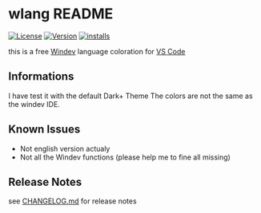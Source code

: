 # wlang README

[![License](https://badgen.net/badge/license/MIT/blue)](https://opensource.org/licenses/mit-license.php)
[![Version](https://badgen.net/vs-marketplace/v/gdesnoues.wlang)](https://marketplace.visualstudio.com/items?itemName=gdesnoues.wlang)
[![installs](https://badgen.net/vs-marketplace/i/gdesnoues.wlang)](https://marketplace.visualstudio.com/items?itemName=gdesnoues.wlang)

this is a free [Windev](https://www.pcsoft.fr/) language coloration for [VS Code](https://code.visualstudio.com/)

## Informations

I have test it with the default Dark+ Theme
The colors are not the same as the windev IDE.

## Known Issues

- Not english version actualy
- Not all the Windev functions (please help me to fine all missing)

## Release Notes

see [CHANGELOG.md](https://github.com/gdesnoues/wlang/blob/master/CHANGELOG.md) for release notes
